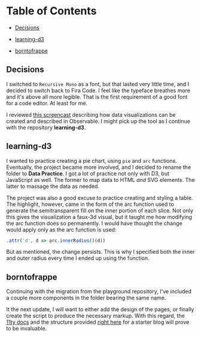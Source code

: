 # Table of Contents

- [Decisions](#Decisions)

- [learning-d3](#learning-d3)

- [borntofrappe](#borntofrappe)

## Decisions

I switched to `Recursive Mono` as a font, but that lasted very little time, and I decided to switch back to Fira Code. I feel like the typeface breathes more and it's above all more legible. That is the first requirement of a good font for a code editor. At least for me.

I reviewed [this screencast](https://www.youtube.com/watch?v=oMuWgki-vKQ) describing how data visualizations can be created and described in Observable. I might pick up the tool as I continue with the repository **learning-d3**.

## learning-d3

I wanted to practice creating a pie chart, using `pie` and `arc` functions. Eventually, the project became more involved, and I decided to rename the folder to **Data Practice**. I got a lot of practice not only with D3, but JavaScript as well. The former to map data to HTML _and_ SVG elements. The latter to massage the data as needed.

The project was also a good excuse to practice creating and styling a table. The highlight, however, came in the form of the arc function used to generate the semitransparent fill on the inner portion of each slice. Not only this gives the visualization a faux-3d visual, but it taught me how modifying the arc function does so permanently. I would have thought the change would apply only as the arc function is used:

```js
.attr('d', d => arc.innerRadius()(d))
```

But as mentioned, the change persists. This is why I specified both the inner and outer radius every time I ended up using the function.

## borntofrappe

Continuing with the migration from the playground repository, I've included a couple more components in the folder bearing the same name.

It the next update, I will want to either add the design of the pages, or finally create the script to produce the necessary markup. With this regard, the [11ty docs](https://www.11ty.dev/docs/) and the structure provided [right here](https://github.com/11ty/eleventy-base-blog/blob/master) for a starter blog will prove to be invaluable.
